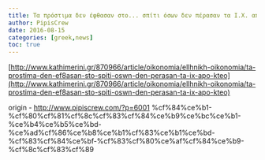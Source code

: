 ```yaml
---
title: Τα πρόστιμα δεν έφθασαν στο... σπίτι όσων δεν πέρασαν τα Ι.Χ. από ΚΤΕΟ
author: PipisCrew
date: 2016-08-15
categories: [greek,news]
toc: true
---
```


[http://www.kathimerini.gr/870966/article/oikonomia/ellhnikh-oikonomia/ta-prostima-den-ef8asan-sto-spiti-oswn-den-perasan-ta-ix-apo-kteo](http://www.kathimerini.gr/870966/article/oikonomia/ellhnikh-oikonomia/ta-prostima-den-ef8asan-sto-spiti-oswn-den-perasan-ta-ix-apo-kteo)

origin - http://www.pipiscrew.com/?p=6001 %cf%84%ce%b1-%cf%80%cf%81%cf%8c%cf%83%cf%84%ce%b9%ce%bc%ce%b1-%ce%b4%ce%b5%ce%bd-%ce%ad%cf%86%ce%b8%ce%b1%cf%83%ce%b1%ce%bd-%cf%83%cf%84%ce%bf-%cf%83%cf%80%ce%af%cf%84%ce%b9-%cf%8c%cf%83%cf%89